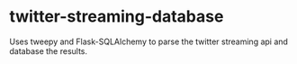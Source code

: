 # twitter-streaming-database
Uses tweepy and Flask-SQLAlchemy to parse the twitter streaming api and database the results.
